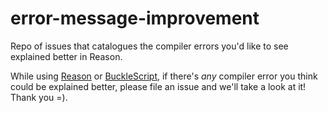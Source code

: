 # error-message-improvement

Repo of issues that catalogues the compiler errors you'd like to see explained better in Reason.

While using [Reason](https://reasonml.github.io) or [BuckleScript](https://bucklescript.github.io/bucklescript/Manual.html), if there's _any_ compiler error you think could be explained better, please file an issue and we'll take a look at it! Thank you =).
